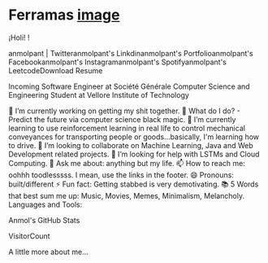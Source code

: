 # Ferramas [image](https://github.com/user-attachments/assets/b064ef97-3dd8-4395-8bf4-e6943186bf6e) 

¡Holi! !  


anmolpant | Twitteranmolpant's Linkdinanmolpant's Portfolioanmolpant's Facebookanmolpant's Instagramanmolpant's Spotifyanmolpant's LeetcodeDownload Resume

Incoming Software Engineer at Société Générale
Computer Science and Engineering Student at Vellore Institute of Technology

🔭 I’m currently working on getting my shit together.
🔮 What do I do? - Predict the future via computer science black magic.
🌱 I’m currently learning to use reinforcement learning in real life to control mechanical conveyances for transporting people or goods...basically, I'm learning how to drive.
👯 I’m looking to collaborate on Machine Learning, Java and Web Development related projects.
🤔 I’m looking for help with LSTMs and Cloud Computing.
💬 Ask me about: anything but my life.
📫 How to reach me: oohhh toodlesssss. I mean, use the links in the footer.
😄 Pronouns: built/different
⚡ Fun fact: Getting stabbed is very demotivating.
📚 5 Words that best sum me up: Music, Movies, Memes, Minimalism, Melancholy.
Languages and Tools:

Anmol's GitHub Stats

  
  
  
  
  

VisitorCount

 A little more about me...
